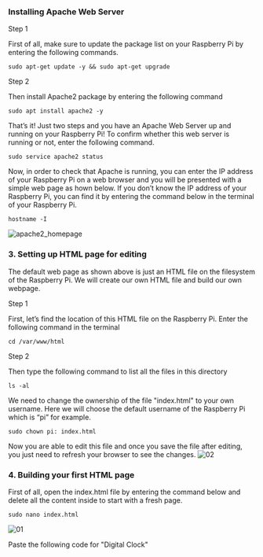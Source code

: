 ### Installing Apache Web Server
Step 1

First of all, make sure to update the package list on your Raspberry Pi by entering the following commands.


    sudo apt-get update -y && sudo apt-get upgrade
  
Step 2

Then install Apache2 package by entering the following command

    sudo apt install apache2 -y

That’s it! Just two steps and you have an Apache Web Server up and running on your Raspberry Pi!
To confirm whether this web server is running or not, enter the following command.

    sudo service apache2 status

Now, in order to check that Apache is running, you can enter the IP address of your Raspberry Pi on a web browser and you will be presented with a simple web page as hown below. If you don’t know the IP address of your Raspberry Pi, you can find it by entering the command below in the terminal of your Raspberry Pi.

    hostname -I
![apache2_homepage](https://github.com/Binzv/Raspberry-pi-zero/assets/51468189/0a145fc4-0f63-48f1-b5a4-b17c2cf12720)

### 3. Setting up HTML page for editing
The default web page as shown above is just an HTML file on the filesystem of the Raspberry Pi. We will create our own HTML file and build our own webpage.

Step 1

First, let’s find the location of this HTML file on the Raspberry Pi. Enter the following command in the terminal

    cd /var/www/html 
Step 2

Then type the following command to list all the files in this directory

    ls -al

We need to change the ownership of the file "index.html" to your own username. Here we will choose the default username of the Raspberry Pi which is “pi” for example.

    sudo chown pi: index.html
    
Now you are able to edit this file and once you save the file after editing, you just need to refresh your browser to see the changes.
![02](https://github.com/Binzv/Raspberry-pi-zero/assets/51468189/7d8c070e-52b8-4df0-abba-158da8a2e617)

### 4. Building your first HTML page

First of all, open the index.html file by entering the command below and delete all the content inside to start with a fresh page.

    sudo nano index.html
![01](https://github.com/Binzv/Raspberry-pi-zero/assets/51468189/293ffa3d-32ae-49f4-a5cf-058f8c6cd4f3)

Paste the following code for "Digital Clock"

        



